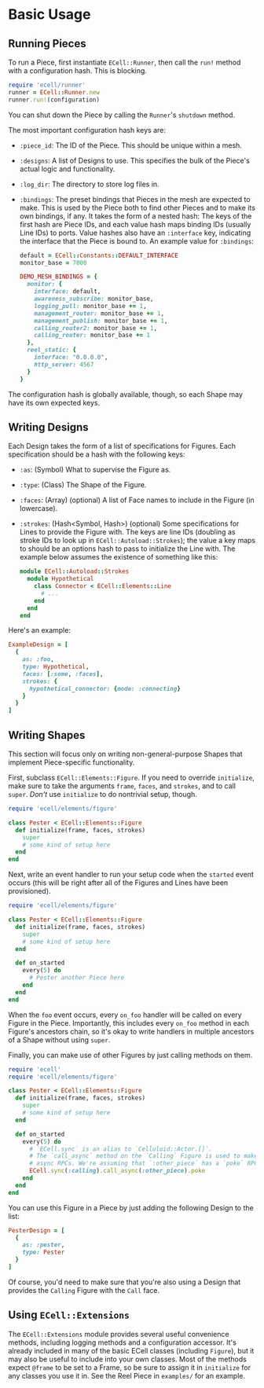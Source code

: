 # Basic Usage

## Running Pieces

To run a Piece, first instantiate `ECell::Runner`, then call the `run!` method
with a configuration hash. This is blocking.

```ruby
require 'ecell/runner'
runner = ECell::Runner.new
runner.run!(configuration)
```

You can shut down the Piece by calling the `Runner`'s `shutdown` method.

The most important configuration hash keys are:
* `:piece_id`: The ID of the Piece. This should be unique within a mesh.
* `:designs`: A list of Designs to use. This specifies the bulk of the Piece's
  actual logic and functionality.
* `:log_dir`: The directory to store log files in.
* `:bindings`: The preset bindings that Pieces in the mesh are expected to
  make. This is used by the Piece both to find other Pieces and to make its own
  bindings, if any. It takes the form of a nested hash: The keys of the first
  hash are Piece IDs, and each value hash maps binding IDs (usually Line IDs)
  to ports. Value hashes also have an `:interface` key, indicating the
  interface that the Piece is bound to. An example value for `:bindings`:

  ```ruby
  default = ECell::Constants::DEFAULT_INTERFACE
  monitor_base = 7000

  DEMO_MESH_BINDINGS = {
    monitor: {
      interface: default,
      awareness_subscribe: monitor_base,
      logging_pull: monitor_base += 1,
      management_router: monitor_base += 1,
      management_publish: monitor_base += 1,
      calling_router2: monitor_base += 1,
      calling_router: monitor_base += 1
    },
    reel_static: {
      interface: "0.0.0.0",
      http_server: 4567
    }
  }
  ```

The configuration hash is globally available, though, so each Shape may have
its own expected keys.

## Writing Designs
Each Design takes the form of a list of specifications for Figures. Each
specification should be a hash with the following keys:

* `:as`: (Symbol) What to supervise the Figure as.
* `:type`: (Class) The Shape of the Figure.
* `:faces`: (Array<Symbol>) (optional) A list of Face names to include in the
  Figure (in lowercase).
* `:strokes`: (Hash<Symbol, Hash>) (optional) Some specifications for Lines to
  provide the Figure with. The keys are line IDs (doubling as stroke IDs to
  look up in `ECell::Autoload::Strokes`); the value a key maps to should be an
  options hash to pass to initialize the Line with. The example below assumes
  the existence of something like this:

  ```ruby
  module ECell::Autoload::Strokes
    module Hypothetical
      class Connector < ECell::Elements::Line
        # ...
      end
    end
  end
  ```

Here's an example:

```ruby
ExampleDesign = [
  {
    as: :foo,
    type: Hypothetical,
    faces: [:some, :faces],
    strokes: {
      hypothetical_connector: {mode: :connecting}
    }
  }
]
```

## Writing Shapes

This section will focus only on writing non-general-purpose Shapes that
implement Piece-specific functionality.

First, subclass `ECell::Elements::Figure`. If you need to override
`initialize`, make sure to take the arguments `frame`, `faces`, and `strokes`,
and to call `super`. *Don't* use `initialize` to do nontrivial setup, though.

```ruby
require 'ecell/elements/figure'

class Pester < ECell::Elements::Figure
  def initialize(frame, faces, strokes)
    super
    # some kind of setup here
  end
end
```

Next, write an event handler to run your setup code when the `started` event
occurs (this will be right after all of the Figures and Lines have been
provisioned).

```ruby
require 'ecell/elements/figure'

class Pester < ECell::Elements::Figure
  def initialize(frame, faces, strokes)
    super
    # some kind of setup here
  end

  def on_started
    every(5) do
      # Pester another Piece here
    end
  end
end
```

When the `foo` event occurs, every `on_foo` handler will be called on every
Figure in the Piece. Importantly, this includes every `on_foo` method in each
Figure's ancestors chain, so it's okay to write handlers in multiple ancestors
of a Shape without using `super`.

Finally, you can make use of other Figures by just calling methods on them.

```ruby
require 'ecell'
require 'ecell/elements/figure'

class Pester < ECell::Elements::Figure
  def initialize(frame, faces, strokes)
    super
    # some kind of setup here
  end

  def on_started
    every(5) do
      # `ECell.sync` is an alias to `Celluloid::Actor.[]`.
      # The `call_async` method on the `Calling` Figure is used to make
      # async RPCs. We're assuming that `:other_piece` has a `poke` RPC.
      ECell.sync(:calling).call_async(:other_piece).poke
    end
  end
end
```

You can use this Figure in a Piece by just adding the following Design to the
list:

```ruby
PesterDesign = [
  {
    as: :pester,
    type: Pester
  }
]
```

Of course, you'd need to make sure that you're also using a Design that
provides the `Calling` Figure with the `Call` face.

## Using `ECell::Extensions`

The `ECell::Extensions` module provides several useful convenience methods,
including logging methods and a configuration accessor. It's already included
in many of the basic ECell classes (including `Figure`), but it may also be
useful to include into your own classes. Most of the methods expect `@frame` to
be set to a Frame, so be sure to assign it in `initialize` for any classes you
use it in. See the Reel Piece in `examples/` for an example.

